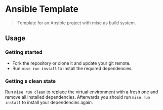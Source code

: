 # Ansible Template

> Template for an Ansible project with mise as build system.

## Usage

### Getting started

- Fork the repository or clone it and update your git remote.
- Run `mise run install` to install the required dependencies.

### Getting a clean state

Run `mise run clean` to replace the virtual environment with a fresh one and remove all
installed dependencies. Afterwards you should run `mise run install` to install your
dependencies again.

